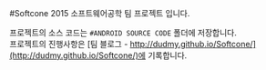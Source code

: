 #Softcone
2015 소프트웨어공학 팀 프로젝트 입니다.  

프로젝트의 소스 코드는 `#ANDROID SOURCE CODE` 폴더에 저장합니다.  
프로젝트의 진행사항은 [팀 블로그 - http://dudmy.github.io/Softcone/](http://dudmy.github.io/Softcone/)에 기록합니다.
